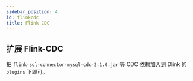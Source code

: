 ```yaml
---
sidebar_position: 4
id: flinkcdc
title: Flink CDC
---
```





## 扩展 Flink-CDC

把 `flink-sql-connector-mysql-cdc-2.1.0.jar` 等 CDC 依赖加入到 Dlink 的 `plugins` 下即可。